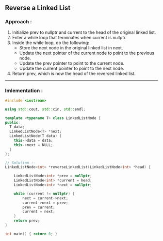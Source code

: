 ## Reverse a Linked List

### Approach :

1. Initialize prev to nullptr and current to the head of the original linked list.
2. Enter a while loop that terminates when current is nullptr.
3. Inside the while loop, do the following:
   - Store the next node in the original linked list in next.
   - Update the next pointer of the current node to point to the previous node.
   - Update the prev pointer to point to the current node.
   - Update the current pointer to point to the next node.
4. Return prev, which is now the head of the reversed linked list.

---

### Imlementation :

```cpp
#include <iostream>

using std::cout, std::cin, std::endl;

template <typename T> class LinkedListNode {
public:
  T data;
  LinkedListNode<T> *next;
  LinkedListNode(T data) {
    this->data = data;
    this->next = NULL;
  }
};

// Solution :-
LinkedListNode<int> *reverseLinkedList(LinkedListNode<int> *head) {

    LinkedListNode<int> *prev = nullptr;
    LinkedListNode<int> *current = head;
    LinkedListNode<int> *next = nullptr;

    while (current != nullptr) {
        next = current->next;
        current->next = prev;
        prev = current;
        current = next;
    }
    return prev;
}

int main() { return 0; }
```
